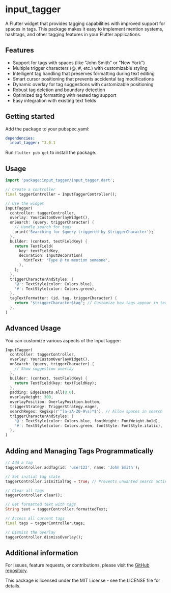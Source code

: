 # input_tagger

A Flutter widget that provides tagging capabilities with improved support for spaces in tags. This package makes it easy to implement mention systems, hashtags, and other tagging features in your Flutter applications.

## Features

* Support for tags with spaces (like "John Smith" or "New York")
* Multiple trigger characters (@, #, etc.) with customizable styling
* Intelligent tag handling that preserves formatting during text editing
* Smart cursor positioning that prevents accidental tag modifications
* Dynamic overlay for tag suggestions with customizable positioning
* Robust tag deletion and boundary detection
* Optimized tag formatting with nested tag support
* Easy integration with existing text fields

## Getting started

Add the package to your pubspec.yaml:

```yaml
dependencies:
  input_tagger: ^3.0.1
```

Run `flutter pub get` to install the package.

## Usage

```dart
import 'package:input_tagger/input_tagger.dart';

// Create a controller
final taggerController = InputTaggerController();

// Use the widget
InputTagger(
  controller: taggerController,
  overlay: YourCustomOverlayWidget(),
  onSearch: (query, triggerCharacter) {
    // Handle search for tags
    print('Searching for $query triggered by $triggerCharacter');
  },
  builder: (context, textFieldKey) {
    return TextField(
      key: textFieldKey,
      decoration: InputDecoration(
        hintText: 'Type @ to mention someone',
      ),
    );
  },
  triggerCharacterAndStyles: {
    '@': TextStyle(color: Colors.blue),
    '#': TextStyle(color: Colors.green),
  },
  tagTextFormatter: (id, tag, triggerCharacter) {
    return "$triggerCharacter$tag"; // Customize how tags appear in text
  },
)
```

## Advanced Usage

You can customize various aspects of the InputTagger:

```dart
InputTagger(
  controller: taggerController,
  overlay: YourCustomOverlayWidget(),
  onSearch: (query, triggerCharacter) {
    // Show suggestion overlay
  },
  builder: (context, textFieldKey) {
    return TextField(key: textFieldKey);
  },
  padding: EdgeInsets.all(8.0),
  overlayHeight: 300,
  overlayPosition: OverlayPosition.bottom,
  triggerStrategy: TriggerStrategy.eager,
  searchRegex: RegExp(r'^[a-zA-Z0-9\s]*$'), // Allow spaces in search
  triggerCharacterAndStyles: {
    '@': TextStyle(color: Colors.blue, fontWeight: FontWeight.bold),
    '#': TextStyle(color: Colors.green, fontStyle: FontStyle.italic),
  },
)
```

## Adding and Managing Tags Programmatically

```dart
// Add a tag
taggerController.addTag(id: 'user123', name: 'John Smith');

// Set initial tag state
taggerController.isInitialTag = true; // Prevents unwanted search activation

// Clear all tags
taggerController.clear();

// Get formatted text with tags
String text = taggerController.formattedText;

// Access all current tags
final tags = taggerController.tags;

// Dismiss the overlay
taggerController.dismissOverlay();
```

## Additional information

For issues, feature requests, or contributions, please visit the [GitHub repository](https://github.com/EnsembleUI/input_tagger).

This package is licensed under the MIT License - see the LICENSE file for details.
